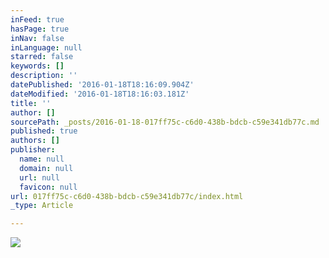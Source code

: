 ```yaml
---
inFeed: true
hasPage: true
inNav: false
inLanguage: null
starred: false
keywords: []
description: ''
datePublished: '2016-01-18T18:16:09.904Z'
dateModified: '2016-01-18T18:16:03.181Z'
title: ''
author: []
sourcePath: _posts/2016-01-18-017ff75c-c6d0-438b-bdcb-c59e341db77c.md
published: true
authors: []
publisher:
  name: null
  domain: null
  url: null
  favicon: null
url: 017ff75c-c6d0-438b-bdcb-c59e341db77c/index.html
_type: Article

---
```

![](https://the-grid-user-content.s3-us-west-2.amazonaws.com/3350698e-bab0-4ca5-b50b-a4e3ada95e40.jpg)